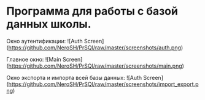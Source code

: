 # Программа для работы с базой данных школы.

Окно аутентификации:
![Auth Screen] (https://github.com/NeroSH/PrSQl/raw/master/screenshots/auth.png)

Главное окно:
![Main Screen] (https://github.com/NeroSH/PrSQl/raw/master/screenshots/main.png)

Окно экспорта и импорта всей базы данных:
![Auth Screen] (https://github.com/NeroSH/PrSQl/raw/master/screenshots/import_export.png)
